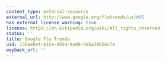```yaml
---
content_type: external-resource
external_url: http://www.google.org/flutrends/us/#US
has_external_license_warning: true
license: https://en.wikipedia.org/wiki/All_rights_reserved
status: ''
title: Google Flu Trends
uid: 136ae8ef-615a-4924-9a80-da6a396b6c7e
wayback_url: ''
---
```

